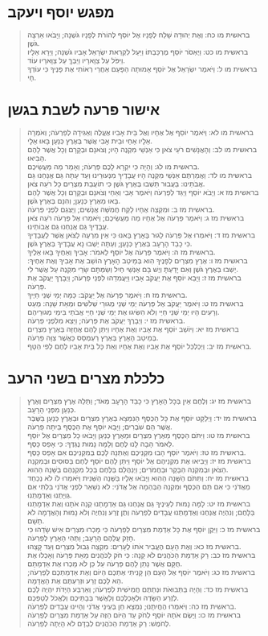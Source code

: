 # מפגש יוסף ויעקב

> בראשית מו כח: וְאֶת יְהוּדָה שָׁלַח לְפָנָיו אֶל יוֹסֵף לְהוֹרֹת לְפָנָיו גֹּשְׁנָה; וַיָּבֹאוּ אַרְצָה גֹּשֶׁן.  
> בראשית מו כט: וַיֶּאְסֹר יוֹסֵף מֶרְכַּבְתּוֹ וַיַּעַל לִקְרַאת יִשְׂרָאֵל אָבִיו גֹּשְׁנָה; וַיֵּרָא אֵלָיו וַיִּפֹּל עַל צַוָּארָיו וַיֵּבְךְּ עַל צַוָּארָיו עוֹד.  
> בראשית מו ל: וַיֹּאמֶר יִשְׂרָאֵל אֶל יוֹסֵף אָמוּתָה הַפָּעַם אַחֲרֵי רְאוֹתִי אֶת פָּנֶיךָ כִּי עוֹדְךָ חָי.  

# אישור פרעה לשבת בגשן

> בראשית מו לא: וַיֹּאמֶר יוֹסֵף אֶל אֶחָיו וְאֶל בֵּית אָבִיו אֶעֱלֶה וְאַגִּידָה לְפַרְעֹה; וְאֹמְרָה אֵלָיו אַחַי וּבֵית אָבִי אֲשֶׁר בְּאֶרֶץ כְּנַעַן בָּאוּ אֵלָי.  
> בראשית מו לב: וְהָאֲנָשִׁים רֹעֵי צֹאן כִּי אַנְשֵׁי מִקְנֶה הָיוּ; וְצֹאנָם וּבְקָרָם וְכָל אֲשֶׁר לָהֶם הֵבִיאוּ.  
> בראשית מו לג: וְהָיָה כִּי יִקְרָא לָכֶם פַּרְעֹה; וְאָמַר מַה מַּעֲשֵׂיכֶם.  
> בראשית מו לד: וַאֲמַרְתֶּם אַנְשֵׁי מִקְנֶה הָיוּ עֲבָדֶיךָ מִנְּעוּרֵינוּ וְעַד עַתָּה גַּם אֲנַחְנוּ גַּם אֲבֹתֵינוּ:  בַּעֲבוּר תֵּשְׁבוּ בְּאֶרֶץ גֹּשֶׁן כִּי תוֹעֲבַת מִצְרַיִם כָּל רֹעֵה צֹאן.  
> בראשית מז א: וַיָּבֹא יוֹסֵף וַיַּגֵּד לְפַרְעֹה וַיֹּאמֶר אָבִי וְאַחַי וְצֹאנָם וּבְקָרָם וְכָל אֲשֶׁר לָהֶם בָּאוּ מֵאֶרֶץ כְּנָעַן; וְהִנָּם בְּאֶרֶץ גֹּשֶׁן.  
> בראשית מז ב: וּמִקְצֵה אֶחָיו לָקַח חֲמִשָּׁה אֲנָשִׁים; וַיַּצִּגֵם לִפְנֵי פַרְעֹה.  
> בראשית מז ג: וַיֹּאמֶר פַּרְעֹה אֶל אֶחָיו מַה מַּעֲשֵׂיכֶם; וַיֹּאמְרוּ אֶל פַּרְעֹה רֹעֵה צֹאן עֲבָדֶיךָ גַּם אֲנַחְנוּ גַּם אֲבוֹתֵינוּ.  
> בראשית מז ד: וַיֹּאמְרוּ אֶל פַּרְעֹה לָגוּר בָּאָרֶץ בָּאנוּ כִּי אֵין מִרְעֶה לַצֹּאן אֲשֶׁר לַעֲבָדֶיךָ כִּי כָבֵד הָרָעָב בְּאֶרֶץ כְּנָעַן; וְעַתָּה יֵשְׁבוּ נָא עֲבָדֶיךָ בְּאֶרֶץ גֹּשֶׁן.  
> בראשית מז ה: וַיֹּאמֶר פַּרְעֹה אֶל יוֹסֵף לֵאמֹר:  אָבִיךָ וְאַחֶיךָ בָּאוּ אֵלֶיךָ.  
> בראשית מז ו: אֶרֶץ מִצְרַיִם לְפָנֶיךָ הִוא בְּמֵיטַב הָאָרֶץ הוֹשֵׁב אֶת אָבִיךָ וְאֶת אַחֶיךָ:  יֵשְׁבוּ בְּאֶרֶץ גֹּשֶׁן וְאִם יָדַעְתָּ וְיֶשׁ בָּם אַנְשֵׁי חַיִל וְשַׂמְתָּם שָׂרֵי מִקְנֶה עַל אֲשֶׁר לִי.  
> בראשית מז ז: וַיָּבֵא יוֹסֵף אֶת יַעֲקֹב אָבִיו וַיַּעֲמִדֵהוּ לִפְנֵי פַרְעֹה; וַיְבָרֶךְ יַעֲקֹב אֶת פַּרְעֹה.  
> בראשית מז ח: וַיֹּאמֶר פַּרְעֹה אֶל יַעֲקֹב:  כַּמָּה יְמֵי שְׁנֵי חַיֶּיךָ.  
> בראשית מז ט: וַיֹּאמֶר יַעֲקֹב אֶל פַּרְעֹה יְמֵי שְׁנֵי מְגוּרַי שְׁלֹשִׁים וּמְאַת שָׁנָה:  מְעַט וְרָעִים הָיוּ יְמֵי שְׁנֵי חַיַּי וְלֹא הִשִּׂיגוּ אֶת יְמֵי שְׁנֵי חַיֵּי אֲבֹתַי בִּימֵי מְגוּרֵיהֶם.  
> בראשית מז י: וַיְבָרֶךְ יַעֲקֹב אֶת פַּרְעֹה; וַיֵּצֵא מִלִּפְנֵי פַרְעֹה.  
> בראשית מז יא: וַיּוֹשֵׁב יוֹסֵף אֶת אָבִיו וְאֶת אֶחָיו וַיִּתֵּן לָהֶם אֲחֻזָּה בְּאֶרֶץ מִצְרַיִם בְּמֵיטַב הָאָרֶץ בְּאֶרֶץ רַעְמְסֵס כַּאֲשֶׁר צִוָּה פַרְעֹה.  
> בראשית מז יב: וַיְכַלְכֵּל יוֹסֵף אֶת אָבִיו וְאֶת אֶחָיו וְאֵת כָּל בֵּית אָבִיו לֶחֶם לְפִי הַטָּף.  

# כלכלת מצרים בשני הרעב

> בראשית מז יג: וְלֶחֶם אֵין בְּכָל הָאָרֶץ כִּי כָבֵד הָרָעָב מְאֹד; וַתֵּלַהּ אֶרֶץ מִצְרַיִם וְאֶרֶץ כְּנַעַן מִפְּנֵי הָרָעָב.  
> בראשית מז יד: וַיְלַקֵּט יוֹסֵף אֶת כָּל הַכֶּסֶף הַנִּמְצָא בְאֶרֶץ מִצְרַיִם וּבְאֶרֶץ כְּנַעַן בַּשֶּׁבֶר אֲשֶׁר הֵם שֹׁבְרִים; וַיָּבֵא יוֹסֵף אֶת הַכֶּסֶף בֵּיתָה פַרְעֹה.  
> בראשית מז טו: וַיִּתֹּם הַכֶּסֶף מֵאֶרֶץ מִצְרַיִם וּמֵאֶרֶץ כְּנַעַן וַיָּבֹאוּ כָל מִצְרַיִם אֶל יוֹסֵף לֵאמֹר הָבָה לָּנוּ לֶחֶם וְלָמָּה נָמוּת נֶגְדֶּךָ:  כִּי אָפֵס כָּסֶף.  
> בראשית מז טז: וַיֹּאמֶר יוֹסֵף הָבוּ מִקְנֵיכֶם וְאֶתְּנָה לָכֶם בְּמִקְנֵיכֶם אִם אָפֵס כָּסֶף.  
> בראשית מז יז: וַיָּבִיאוּ אֶת מִקְנֵיהֶם אֶל יוֹסֵף וַיִּתֵּן לָהֶם יוֹסֵף לֶחֶם בַּסּוּסִים וּבְמִקְנֵה הַצֹּאן וּבְמִקְנֵה הַבָּקָר וּבַחֲמֹרִים; וַיְנַהֲלֵם בַּלֶּחֶם בְּכָל מִקְנֵהֶם בַּשָּׁנָה הַהִוא.  
> בראשית מז יח: וַתִּתֹּם הַשָּׁנָה הַהִוא וַיָּבֹאוּ אֵלָיו בַּשָּׁנָה הַשֵּׁנִית וַיֹּאמְרוּ לוֹ לֹא נְכַחֵד מֵאֲדֹנִי כִּי אִם תַּם הַכֶּסֶף וּמִקְנֵה הַבְּהֵמָה אֶל אֲדֹנִי:  לֹא נִשְׁאַר לִפְנֵי אֲדֹנִי בִּלְתִּי אִם גְּוִיָּתֵנוּ וְאַדְמָתֵנוּ.  
> בראשית מז יט: לָמָּה נָמוּת לְעֵינֶיךָ גַּם אֲנַחְנוּ גַּם אַדְמָתֵנוּ קְנֵה אֹתָנוּ וְאֶת אַדְמָתֵנוּ בַּלָּחֶם; וְנִהְיֶה אֲנַחְנוּ וְאַדְמָתֵנוּ עֲבָדִים לְפַרְעֹה וְתֶן זֶרַע וְנִחְיֶה וְלֹא נָמוּת וְהָאֲדָמָה לֹא תֵשָׁם.  
> בראשית מז כ: וַיִּקֶן יוֹסֵף אֶת כָּל אַדְמַת מִצְרַיִם לְפַרְעֹה כִּי מָכְרוּ מִצְרַיִם אִישׁ שָׂדֵהוּ כִּי חָזַק עֲלֵהֶם הָרָעָב; וַתְּהִי הָאָרֶץ לְפַרְעֹה.  
> בראשית מז כא: וְאֶת הָעָם הֶעֱבִיר אֹתוֹ לֶעָרִים:  מִקְצֵה גְבוּל מִצְרַיִם וְעַד קָצֵהוּ.  
> בראשית מז כב: רַק אַדְמַת הַכֹּהֲנִים לֹא קָנָה:  כִּי חֹק לַכֹּהֲנִים מֵאֵת פַּרְעֹה וְאָכְלוּ אֶת חֻקָּם אֲשֶׁר נָתַן לָהֶם פַּרְעֹה עַל כֵּן לֹא מָכְרוּ אֶת אַדְמָתָם.  
> בראשית מז כג: וַיֹּאמֶר יוֹסֵף אֶל הָעָם הֵן קָנִיתִי אֶתְכֶם הַיּוֹם וְאֶת אַדְמַתְכֶם לְפַרְעֹה; הֵא לָכֶם זֶרַע וּזְרַעְתֶּם אֶת הָאֲדָמָה.  
> בראשית מז כד: וְהָיָה בַּתְּבוּאֹת וּנְתַתֶּם חֲמִישִׁית לְפַרְעֹה; וְאַרְבַּע הַיָּדֹת יִהְיֶה לָכֶם לְזֶרַע הַשָּׂדֶה וּלְאָכְלְכֶם וְלַאֲשֶׁר בְּבָתֵּיכֶם וְלֶאֱכֹל לְטַפְּכֶם.  
> בראשית מז כה: וַיֹּאמְרוּ הֶחֱיִתָנוּ; נִמְצָא חֵן בְּעֵינֵי אֲדֹנִי וְהָיִינוּ עֲבָדִים לְפַרְעֹה.  
> בראשית מז כו: וַיָּשֶׂם אֹתָהּ יוֹסֵף לְחֹק עַד הַיּוֹם הַזֶּה עַל אַדְמַת מִצְרַיִם לְפַרְעֹה לַחֹמֶשׁ:  רַק אַדְמַת הַכֹּהֲנִים לְבַדָּם לֹא הָיְתָה לְפַרְעֹה.  



